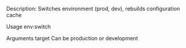 Description:
  Switches environment (prod, dev), rebuilds configuration cache

Usage
  env:switch <target>

Arguments
  target  Can be production or development
